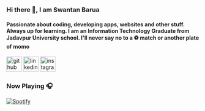 <!-- # Swantan Barua 😎

_Passionate about coding, developing apps, websites and other stuff. Always up for learning.
I am an **Information Technology** Graduate from **Jadavpur University** 🏫. I'll never say no to a ⚽ match or another plate of momo_

# Socials

<a href="https://www.linkedin.com/in/swantan-barua-b77a83192/" target="_blank"><img align="left" alt="Swantan Barua | LinkedIn" width="22px" src="/logos/linkedin.png">

<a href="https://www.instagram.com/swantman7/" target="_blank"><img align="left" alt="Swantan Barua | Instagram" width="22px" src="/logos/instagram.png">
  
<a href="mailto:work.swantan@gmail.com" target="_blank"><img align="left" alt="Swantan Barua | Gmail" width="22px" src="/logos/gmail.png"><br>
 
# Programming Languages
  
  <a href="https://docs.python.org/3/" target="_blank"><img align="left" alt="Python" width="22px" src="/logos/python.jpg"></a>
  <a href="https://developer.mozilla.org/en-US/docs/Web/JavaScript" target="_blank"><img align="left" alt="JavaScript" width="22px" src="/logos/js.png"></a>                         <a href="https://devdocs.io/c/" target="_blank"><img align="left" alt="C" width="22px" src="/logos/c.png"></a>
 -->
 
 ### Hi there 👋, I am Swantan Barua
#### Passionate about coding, developing apps, websites and other stuff. Always up for learning. I am an Information Technology Graduate from Jadavpur University school. I'll never say no to a ⚽ match or another plate of momo



[<img src='https://cdn.jsdelivr.net/npm/simple-icons@3.0.1/icons/github.svg' alt='github' height='40'>](https://github.com/https://github.com/SwantanBarua)  [<img src='https://cdn.jsdelivr.net/npm/simple-icons@3.0.1/icons/linkedin.svg' alt='linkedin' height='40'>](https://www.linkedin.com/in/https://www.linkedin.com/in/swantan-barua-b77a83192//)  [<img src='https://cdn.jsdelivr.net/npm/simple-icons@3.0.1/icons/instagram.svg' alt='instagram' height='40'>](https://www.instagram.com/https://www.instagram.com/swantman7//)  

### Now Playing 🎧

[![Spotify](https://github-readme-remake.vercel.app/api/spotify)](https://open.spotify.com/playlist/7KRT83V16VAnYxxIRw7Cbo)
<br/>
